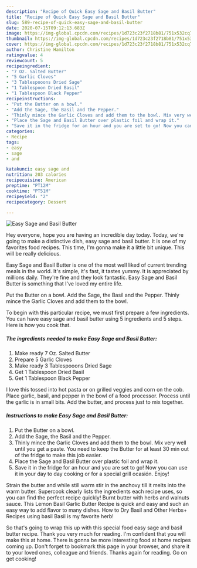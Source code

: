 ```yaml
---
description: "Recipe of Quick Easy Sage and Basil Butter"
title: "Recipe of Quick Easy Sage and Basil Butter"
slug: 589-recipe-of-quick-easy-sage-and-basil-butter
date: 2020-07-15T09:12:13.683Z
image: https://img-global.cpcdn.com/recipes/1d723c23f2718b81/751x532cq70/easy-sage-and-basil-butter-recipe-main-photo.jpg
thumbnail: https://img-global.cpcdn.com/recipes/1d723c23f2718b81/751x532cq70/easy-sage-and-basil-butter-recipe-main-photo.jpg
cover: https://img-global.cpcdn.com/recipes/1d723c23f2718b81/751x532cq70/easy-sage-and-basil-butter-recipe-main-photo.jpg
author: Christine Hamilton
ratingvalue: 4
reviewcount: 5
recipeingredient:
- "7 Oz. Salted Butter"
- "5 Garlic Cloves"
- "3 Tablespooons Dried Sage"
- "1 Tablespoon Dried Basil"
- "1 Tablespoon Black Pepper"
recipeinstructions:
- "Put the Butter on a bowl."
- "Add the Sage, the Basil and the Pepper."
- "Thinly mince the Garlic Cloves and add them to the bowl. Mix very well until you get a paste. You need to keep the Butter for at least 30 min out of the fridge to make this job easier."
- "Place the Sage and Basil Butter over plastic foil and wrap it."
- "Save it in the fridge for an hour and you are set to go! Now you can use it in your day to day cooking or for a special grill ocasión. Enjoy!"
categories:
- Recipe
tags:
- easy
- sage
- and

katakunci: easy sage and 
nutrition: 203 calories
recipecuisine: American
preptime: "PT12M"
cooktime: "PT51M"
recipeyield: "2"
recipecategory: Dessert

---
```



![Easy Sage and Basil Butter](https://img-global.cpcdn.com/recipes/1d723c23f2718b81/751x532cq70/easy-sage-and-basil-butter-recipe-main-photo.jpg)

Hey everyone, hope you are having an incredible day today. Today, we're going to make a distinctive dish, easy sage and basil butter. It is one of my favorites food recipes. This time, I'm gonna make it a little bit unique. This will be really delicious.

Easy Sage and Basil Butter is one of the most well liked of current trending meals in the world. It's simple, it's fast, it tastes yummy. It is appreciated by millions daily. They're fine and they look fantastic. Easy Sage and Basil Butter is something that I've loved my entire life.

Put the Butter on a bowl. Add the Sage, the Basil and the Pepper. Thinly mince the Garlic Cloves and add them to the bowl.


To begin with this particular recipe, we must first prepare a few ingredients. You can have easy sage and basil butter using 5 ingredients and 5 steps. Here is how you cook that.

<!--inarticleads1-->

##### The ingredients needed to make Easy Sage and Basil Butter:

1. Make ready 7 Oz. Salted Butter
1. Prepare 5 Garlic Cloves
1. Make ready 3 Tablespooons Dried Sage
1. Get 1 Tablespoon Dried Basil
1. Get 1 Tablespoon Black Pepper


I love this tossed into hot pasta or on grilled veggies and corn on the cob. Place garlic, basil, and pepper in the bowl of a food processor. Process until the garlic is in small bits. Add the butter, and process just to mix together. 

<!--inarticleads2-->

##### Instructions to make Easy Sage and Basil Butter:

1. Put the Butter on a bowl.
1. Add the Sage, the Basil and the Pepper.
1. Thinly mince the Garlic Cloves and add them to the bowl. Mix very well until you get a paste. You need to keep the Butter for at least 30 min out of the fridge to make this job easier.
1. Place the Sage and Basil Butter over plastic foil and wrap it.
1. Save it in the fridge for an hour and you are set to go! Now you can use it in your day to day cooking or for a special grill ocasión. Enjoy!


Strain the butter and while still warm stir in the anchovy till it melts into the warm butter. Supercook clearly lists the ingredients each recipe uses, so you can find the perfect recipe quickly! Burnt butter with herbs and walnuts sauce. This Lemon Basil Garlic Butter Recipe is quick and easy and such an easy way to add flavor to many dishes. How to Dry Basil and Other Herbs+ Recipes using basil Basil is my favorite herb! 

So that's going to wrap this up with this special food easy sage and basil butter recipe. Thank you very much for reading. I'm confident that you will make this at home. There is gonna be more interesting food at home recipes coming up. Don't forget to bookmark this page in your browser, and share it to your loved ones, colleague and friends. Thanks again for reading. Go on get cooking!
